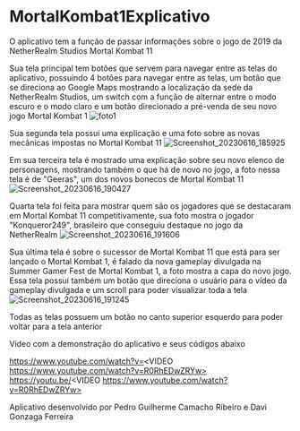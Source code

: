 # MortalKombat1Explicativo
O aplicativo tem a função de passar informações sobre o jogo de 2019 da NetherRealm Studios Mortal Kombat 11


Sua tela principal tem botões que servem para navegar entre as telas do aplicativo, possuindo 4 botões para navegar entre as telas, um botão que se direciona ao Google Maps mostrando a localização da sede da NetherRealm Studios, um switch com a função de alternar entre o modo escuro e o modo claro e um botão direcionado a pré-venda de seu novo jogo Mortal Kombat 1
![foto1](https://github.com/pedroribeiro07/MortalKombat1Explicativo/assets/106094573/42ec95d9-aa89-4758-b551-5e4051c40d2c)


Sua segunda tela possui uma explicação e uma foto sobre as novas mecânicas impostas no Mortal Kombat 11
![Screenshot_20230616_185925](https://github.com/pedroribeiro07/MortalKombat1Explicativo/assets/106094573/fb49f0bc-1184-489d-a924-720190f1c35c)


Em sua terceira tela é mostrado uma explicação sobre seu novo elenco de personagens, mostrando também o que há de novo no jogo, a foto nessa tela é de "Geeras", um dos novos bonecos de Mortal Kombat 11
![Screenshot_20230616_190427](https://github.com/pedroribeiro07/MortalKombat11Explicativo/assets/106094573/a0339e5e-fd54-4954-8b1f-e39bd5b7ff40)


Quarta tela foi feita para mostrar quem são os jogadores que se destacaram em Mortal Kombat 11 competitivamente, sua foto mostra o jogador "Konqueror249", brasileiro que conseguiu destaque no jogo da NetherRealm
![Screenshot_20230616_191606](https://github.com/pedroribeiro07/MortalKombat11Explicativo/assets/106094573/4d23f51e-e130-4bad-98aa-144035f3c56d)


Sua última tela é sobre o sucessor de Mortal Kombat 11 que está para ser lançado o Mortal Kombat 1, é falado da nova gameplay divulgada na Summer Gamer Fest de Mortal Kombat 1, a foto mostra a capa do novo jogo. Essa tela possuí também um botão que direciona o usuário para o vídeo da gameplay divulgada e um scroll para poder visualizar toda a tela 
![Screenshot_20230616_191245](https://github.com/pedroribeiro07/MortalKombat11Explicativo/assets/106094573/bccf3820-2679-48b9-9e08-7d8f0d84452f)


Todas as telas possuem um botão no canto superior esquerdo para poder voltar para a tela anterior 


Video com a demonstração do aplicativo e seus códigos abaixo

https://www.youtube.com/watch?v=<VIDEO https://www.youtube.com/watch?v=R0RhEDwZRYw>
https://youtu.be/<VIDEO https://www.youtube.com/watch?v=R0RhEDwZRYw>

Aplicativo desenvolvido por Pedro Guilherme Camacho Ribeiro e Davi Gonzaga Ferreira 








